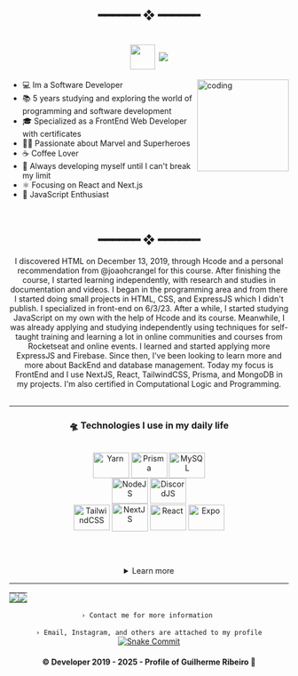 <h2 align="center"> ━━━━━━  ❖  ━━━━━━ </h2>

<h1 align="center"><img align="center" src="https://github.com/gui-ribeiro66/gui-ribeiro66/assets/61317250/e8a388aa-fe2f-44d6-89f4-c7d3f6a96611" max-width="45px" width="45px"> <img align="center" src="https://readme-typing-svg.demolab.com/?font=Fira+Code&size=16&duration=6000&pause=2000&width=720&lines=Hello,+how+are+you?+My+name+is+Guilherme,+Im+19"></h1>
<img src="https://github.com/gui-ribeiro66/gui-ribeiro66/assets/61317250/07fc84e7-c077-4e33-a39f-a5493431a707" alt="coding" align="right" width="165px" height="165px" />
<div align="left">

- 💻 Im a Software Developer
- 📚 5 years studying and exploring the world of programming and software development
- 🎓 Specialized as a FrontEnd Web Developer with certificates
- 🦸‍♂️ Passionate about Marvel and Superheroes
- ☕ Coffee Lover
- 🚀 Always developing myself until I can't break my limit
- ⚛️ Focusing on React and Next.js
- 💛 JavaScript Enthusiast
</div>
<br>

<h2 align="center"> ━━━━━━  ❖  ━━━━━━ </h2>
<div align="center">
I discovered HTML on December 13, 2019, through Hcode and a personal recommendation from @joaohcrangel for this course. After finishing the course, I started learning independently, with research and studies in documentation and videos. I began in the programming area and from there I started doing small projects in HTML, CSS, and ExpressJS which I didn't publish. I specialized in front-end on 6/3/23. After a while, I started studying JavaScript on my own with the help of Hcode and its course. Meanwhile, I was already applying and studying independently using techniques for self-taught training and learning a lot in online communities and courses from Rocketseat and online events. I learned and started applying more ExpressJS and Firebase. Since then, I've been looking to learn more and more about BackEnd and database management. Today my focus is FrontEnd and I use NextJS, React, TailwindCSS, Prisma, and MongoDB in my projects. I'm also certified in Computational Logic and Programming.

<div align="center"><br>

---
### __🛸 Technologies I use in my daily life__
<br>

<img src="https://cdn.jsdelivr.net/gh/devicons/devicon/icons/yarn/yarn-original.svg" alt="Yarn" height="46" width="65" align="center">
<img src="https://raw.githubusercontent.com/prisma/presskit/main/Assets/Prisma-IndigoSymbol.svg" alt="Prisma" height="46" width="65" align="center"> 
<img src="https://cdn.jsdelivr.net/gh/devicons/devicon/icons/mysql/mysql-original.svg" alt="MySQL" height="46" width="65" align="center"><br/>
<img src="https://cdn.jsdelivr.net/gh/devicons/devicon/icons/nodejs/nodejs-original.svg" alt="NodeJS" height="46" width="65" align="center"> 
<img src="https://cdn.jsdelivr.net/gh/devicons/devicon/icons/discordjs/discordjs-original.svg" alt="DiscordJS" height="46" width="65" align="center"><br/>
<img src="https://cdn.jsdelivr.net/gh/devicons/devicon/icons/tailwindcss/tailwindcss-original.svg" alt="TailwindCSS" height="46" width="65" align="center"> 
<img src="https://cdn.jsdelivr.net/gh/devicons/devicon/icons/nextjs/nextjs-original.svg" alt="NextJS" height="50" width="65" align="center">
<img src="https://cdn.jsdelivr.net/gh/devicons/devicon/icons/react/react-original.svg" alt="React" height="46" width="65" align="center">
<img src="https://www.svgrepo.com/show/353723/expo-icon.svg" alt="Expo" height="46" width="65" align="center">

<br/><br/>
<details>
  <summary>Learn more</summary>
  <br/>
  <sumary>🤔 Additional technologies / Some not in-depth</underline></sumary><br/>
  <img src="https://cdn.jsdelivr.net/gh/devicons/devicon/icons/javascript/javascript-plain.svg" alt="JavaScript" height="46" width="65" align="center">
  <img src="https://cdn.jsdelivr.net/gh/devicons/devicon/icons/firebase/firebase-plain.svg" alt="Firebase" height="46" width="65" align="center">
  <img src="https://cdn.jsdelivr.net/gh/devicons/devicon/icons/html5/html5-plain.svg" alt="HTML5" height="46" width="65" align="center">
  <img src="https://cdn.jsdelivr.net/gh/devicons/devicon/icons/css3/css3-plain.svg" alt="CSS3" height="46" width="65" align="center">
  <img src="https://github.com/gui-ribeiro66/gui-ribeiro66/assets/61317250/a0811fc4-9fa0-4df2-a549-39989c2b2d84" height="46" width="63" align="center">
  <img src="https://cdn.jsdelivr.net/gh/devicons/devicon/icons/typescript/typescript-plain.svg" alt="TypeScript" height="46" width="65" align="center">
  <img src="https://cdn.jsdelivr.net/gh/devicons/devicon/icons/sass/sass-original.svg" alt="SASS" height="46" width="65" align="center">
  <img src="https://cdn.jsdelivr.net/gh/devicons/devicon/icons/php/php-original.svg" alt="PHP8" height="65" width="65" align="center">
  <img src="https://cdn.jsdelivr.net/gh/devicons/devicon/icons/figma/figma-original.svg" alt="Figma" height="50" width="65" align="center">
</details>

---
  <table><tr><td style="padding: 0; width=50%">
    <img src="https://github-readme-stats.vercel.app/api/?username=gui-ribeiro66&show_icons=true&bg_color=24273a&text_color=cad3f5&icon_color=c6a0f6&title_color=8bd5ca&count_private=true&hide_border=true&hide_title=false" /></td>
    <td style="padding: 0; width=50%"><img src="https://github-readme-stats.vercel.app/api/top-langs/?username=gui-ribeiro66&langs_count=7&show_icons=true&bg_color=24273a&text_color=cad3f5&icon_color=c6a0f6&title_color=8bd5ca&count_private=true&hide_border=true&hide_title=false" /></td></tr></table>  
  <code align=center>› Contact me for more information </code>
  <br>
  <br>
  <code align=center>› Email, Instagram, and others are attached to my profile</code>

  <a href="https://github.com/gui-ribeiro66/">
    <img alt="Snake Commit" src="https://github.com/gui-ribeiro66/gui-ribeiro66/blob/output/github-contribution-grid-snake.svg" />
  </a>

<h4 align="center">
  © Developer 2019 - 2025 - Profile of Guilherme Ribeiro 🍃
</h4>
</div>
